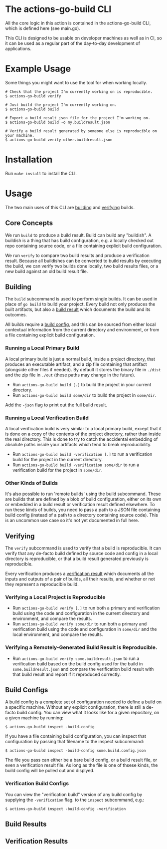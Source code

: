 # The actions-go-build CLI

All the core logic in this action is contained in the actions-go-build CLI,
which is defined here (see main.go).

This CLI is designed to be usable on developer machines as well as in CI,
so it can be used as a regular part of the day-to-day development of applications.

# Example Usage

Some things you might want to use the tool for when working locally.

```shell
# Check that the project I'm currently working on is reproducible.
$ actions-go-build verify

# Just build the project I'm currently working on.
$ actions-go-build build

# Export a build result json file for the project I'm working on.
$ actions-go-build build -o my.buildresult.json

# Verify a build result generated by someone else is reproducible on your machine.
$ actions-go-build verify other.buildresult.json
```

# Installation

Run `make install` to install the CLI.

# Usage

The two main uses of this CLI are [building](#building) and [verifying](#verifying) builds.

## Core Concepts

We run `build` to produce a build result. Build can build any "buildish". A buildish is
a thing that has build configuration, e.g. a locally checked out repo containing source
code, or a file containing explicit build configuration.

We run `verify` to compare two build results and produce a verification result. Because
all buildishes can be converted to build results by executing the build, we can verify
two builds done locally, two build results files, or a new build against an
old build result file.

## Building

The `build` subcommand is used to perform single builds. It can be used in place
of `go build` to build your project. Every build not only produces the built artifacts,
but also a [build result](#build-results) which documents the build and its outcomes.

All builds require a [build config](#build-configs), and this can be sourced from either
local contextual information from the current directory and environment, or from a
file containing explicit build configuration.

### Running a Local Primary Build

A local primary build is just a normal build, inside a project directory, that produces
an executable artifact, and a zip file containing that artifact (alongside other
files if needed). By default it stores the binary file in `./dist` and the zip file in
`./out` (these paths may change in the future).

- Run `actions-go-build build [.]` to build the project in your current directory.
- Run `actions-go-build build some/dir` to build the project in `some/dir`.

Add the `-json` flag to print out the full build result.

### Running a Local Verification Build

A local verification build is very similar to a local primary build, except that it
is done on a copy of the contents of the project directory, rather than inside the
real directory. This is done to try to catch the accidental embedding of absolute paths
inside your artifacts which tend to break reproducibility.

- Run `actions-go-build build -verification [.]` to run a verification build for the
project in the current directory.
- Run `actions-go-build build -verification some/dir` to run a verification build for
the project in `some/dir`.

### Other Kinds of Builds

It's also possible to run 'remote builds' using the build subcommand. These are builds
that are defined by a blob of build configuration, either on its own or embedded in a
build result or verification result defined elsewhere. To run these kinds of builds,
you need to pass a path to a JSON file containing build config (instead of a path to a
directory containing source code). This is an uncommon use case so it's not yet documented
in full here.

## Verifying

The `verify` subcommand is used to verify that a build is reproducible. It can verify that
any de-facto build defined by source code and config in a local directory is reproducible,
or that a build result generated previously is reproducible.

Every verification produces a [verification result](#verification-results) which documents
all the inputs and outputs of a pair of builds, all their results, and whether or not they
represent a reproducible build.

### Verifying a Local Project is Reproducible

- Run `actions-go-build verify [.]` to run both a primary and verification build using the
  code and configuration in the current directory and environment, and compare the results.
- Run `actions-go-build verify some/dir` to run both a primary and verification build using the
  code and configuration in `some/dir` and the local environment, and compare the results.

### Verifying a Remotely-Generated Build Result is Reproducible.

- Run `actions-go-build verify some.buildresult.json` to run a verification build based on
  the build config used for the build in `some.buildresult.json` and compare the verification
  build result with that build result and report if it reproduced correctly.

## Build Configs

A build config is a complete set of configuration needed to define a build on a specific
machine. Without any explicit configuration, there is still a de-facto build config.
You can view what it looks like for a given repository, on a given machine by running:

```shell
$ actions-go-build inspect -build-config
```

If you have a file containing build configuration, you can inspect that configuration by
passing that filename to the inspect subcommand:

```shell
$ actions-go-build inspect -build-config some.build.config.json
```

The file you pass can either be a bare build config, or a build result file, or even a
verification result file. As long as the file is one of thsese kinds, the build config
will be pulled out and displyed.

### Verification Build Configs

You can view the "verification build" version of any build config by supplying the
`-verification` flag. to the `inspect` subcommand, e.g.:

```shell
$ actions-go-build inspect -build-config -verification
```

## Build Results

## Verification Results
